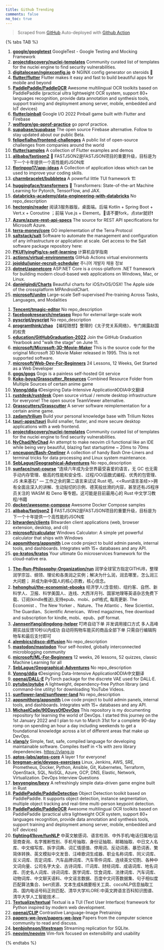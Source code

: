 ```yaml
---
title: Github Trending
comments: false
no_toc: true
---
```


> Scraped from [GitHub](https://github.com/trending)
Auto-deployed with [Github Action](https://docs.github.com/en/actions)

{% tabs TAB %}
<!-- tab Daily -->
1. [**google/googletest**](https://github.com/google/googletest)
GoogleTest - Google Testing and Mocking Framework
2. [**projectdiscovery/nuclei-templates**](https://github.com/projectdiscovery/nuclei-templates)
Community curated list of templates for the nuclei engine to find security vulnerabilities.
3. [**digitalocean/nginxconfig.io**](https://github.com/digitalocean/nginxconfig.io)
⚙️ NGINX config generator on steroids 💉
4. [**flutter/flutter**](https://github.com/flutter/flutter)
Flutter makes it easy and fast to build beautiful apps for mobile and beyond
5. [**PaddlePaddle/PaddleOCR**](https://github.com/PaddlePaddle/PaddleOCR)
Awesome multilingual OCR toolkits based on PaddlePaddle (practical ultra lightweight OCR system, support 80+ languages recognition, provide data annotation and synthesis tools, support training and deployment among server, mobile, embedded and IoT devices)
6. [**flutter/pinball**](https://github.com/flutter/pinball)
Google I/O 2022 Pinball game built with Flutter and Firebase
7. [**wolfogre/go-pprof-practice**](https://github.com/wolfogre/go-pprof-practice)
go pprof practice.
8. [**supabase/supabase**](https://github.com/supabase/supabase)
The open source Firebase alternative. Follow to stay updated about our public Beta.
9. [**felipefialho/frontend-challenges**](https://github.com/felipefialho/frontend-challenges)
A public list of open-source challenges from companies around the world
10. [**flutter/samples**](https://github.com/flutter/samples)
A collection of Flutter examples and demos
11. [**alibaba/fastjson2**](https://github.com/alibaba/fastjson2)
🚄 FASTJSON2是FASTJSON项目的重要升级，目标是为下一个十年提供一个高性能的JSON库
12. [**florinpop17/app-ideas**](https://github.com/florinpop17/app-ideas)
A Collection of application ideas which can be used to improve your coding skills.
13. [**charmbracelet/bubbletea**](https://github.com/charmbracelet/bubbletea)
A powerful little TUI framework 🏗
14. [**huggingface/transformers**](https://github.com/huggingface/transformers)
🤗 Transformers: State-of-the-art Machine Learning for Pytorch, TensorFlow, and JAX.
15. [**databricks-academy/data-engineering-with-databricks**](https://github.com/databricks-academy/data-engineering-with-databricks)
No repo_description
16. [**hectorqin/reader**](https://github.com/hectorqin/reader)
阅读3服务器版，桌面端。后端 Kotlin + Spring Boot + Vert.x + Coroutine ；前端 Vue.js + Element。🚫请不要fork，点star就好❗️
17. [**Azure/azure-rest-api-specs**](https://github.com/Azure/azure-rest-api-specs)
The source for REST API specifications for Microsoft Azure.
18. [**terra-money/core**](https://github.com/terra-money/core)
GO implementation of the Terra Protocol
19. [**saltstack/salt**](https://github.com/saltstack/salt)
Software to automate the management and configuration of any infrastructure or application at scale. Get access to the Salt software package repository here:
20. [**PKUFlyingPig/cs-self-learning**](https://github.com/PKUFlyingPig/cs-self-learning)
计算机自学指南
21. [**actions/virtual-environments**](https://github.com/actions/virtual-environments)
GitHub Actions virtual environments
22. [**jojoldu/junior-recruit-scheduler**](https://github.com/jojoldu/junior-recruit-scheduler)
주니어 개발자 채용 정보
23. [**dotnet/aspnetcore**](https://github.com/dotnet/aspnetcore)
ASP.NET Core is a cross-platform .NET framework for building modern cloud-based web applications on Windows, Mac, or Linux.
24. [**danielgindi/Charts**](https://github.com/danielgindi/Charts)
Beautiful charts for iOS/tvOS/OSX! The Apple side of the crossplatform MPAndroidChart.
25. [**microsoft/unilm**](https://github.com/microsoft/unilm)
Large-scale Self-supervised Pre-training Across Tasks, Languages, and Modalities
<!-- endtab -->
<!-- tab Weekly -->
1. [**Tencent/tmagic-editor**](https://github.com/Tencent/tmagic-editor)
No repo_description
2. [**facebookresearch/metaseq**](https://github.com/facebookresearch/metaseq)
Repo for external large-scale work
3. [**pyscript/pyscript**](https://github.com/pyscript/pyscript)
No repo_description
4. [**programthink/zhao**](https://github.com/programthink/zhao)
【编程随想】整理的《太子党关系网络》，专门揭露赵国的权贵
5. [**education/GitHubGraduation-2022**](https://github.com/education/GitHubGraduation-2022)
Join the GitHub Graduation Yearbook and "walk the stage" on June 11.
6. [**microsoft/Microsoft-3D-Movie-Maker**](https://github.com/microsoft/Microsoft-3D-Movie-Maker)
This is the source code for the original Microsoft 3D Movie Maker released in 1995. This is not supported software.
7. [**microsoft/Web-Dev-For-Beginners**](https://github.com/microsoft/Web-Dev-For-Beginners)
24 Lessons, 12 Weeks, Get Started as a Web Developer
8. [**gogs/gogs**](https://github.com/gogs/gogs)
Gogs is a painless self-hosted Git service
9. [**Koko-boya/Grasscutter_Resources**](https://github.com/Koko-boya/Grasscutter_Resources)
Combined Resource Folder from Multiple Sources of certain anime game
10. [**Vonng/ddia**](https://github.com/Vonng/ddia)
《Designing Data-Intensive Application》DDIA中文翻译
11. [**rustdesk/rustdesk**](https://github.com/rustdesk/rustdesk)
Open source virtual / remote desktop infrastructure for everyone! The open source TeamViewer alternative.
12. [**Grasscutters/Grasscutter**](https://github.com/Grasscutters/Grasscutter)
A server software reimplementation for a certain anime game.
13. [**zadam/trilium**](https://github.com/zadam/trilium)
Build your personal knowledge base with Trilium Notes
14. [**tauri-apps/tauri**](https://github.com/tauri-apps/tauri)
Build smaller, faster, and more secure desktop applications with a web frontend.
15. [**projectdiscovery/nuclei-templates**](https://github.com/projectdiscovery/nuclei-templates)
Community curated list of templates for the nuclei engine to find security vulnerabilities.
16. [**NvChad/NvChad**](https://github.com/NvChad/NvChad)
An attempt to make neovim cli functional like an IDE while being very beautiful, blazing fast startuptime ~ 20ms to 70ms
17. [**onceupon/Bash-Oneliner**](https://github.com/onceupon/Bash-Oneliner)
A collection of handy Bash One-Liners and terminal tricks for data processing and Linux system maintenance.
18. [**SebLague/Geographical-Adventures**](https://github.com/SebLague/Geographical-Adventures)
No repo_description
19. [**sunface/rust-course**](https://github.com/sunface/rust-course)
“连续六年成为全世界最受喜爱的语言，无 GC 也无需手动内存管理、极高的性能和安全性、过程/OO/函数式编程、优秀的包管理、JS 未来基石" — 工作之余的第二语言来试试 Rust 吧。<<Rust语言圣经>>拥有全面且深入的讲解、生动贴切的示例、德芙般丝滑的内容，甚至还有JS程序员关注的 WASM 和 Deno 等专题。这可能是目前最用心的 Rust 中文学习教程/书籍
20. [**docker/awesome-compose**](https://github.com/docker/awesome-compose)
Awesome Docker Compose samples
21. [**alibaba/fastjson2**](https://github.com/alibaba/fastjson2)
🚄 FASTJSON2是FASTJSON项目的重要升级，目标是为下一个十年提供一个高性能的JSON库
22. [**bitwarden/clients**](https://github.com/bitwarden/clients)
Bitwarden client applications (web, browser extension, desktop, and cli)
23. [**microsoft/calculator**](https://github.com/microsoft/calculator)
Windows Calculator: A simple yet powerful calculator that ships with Windows
24. [**appsmithorg/appsmith**](https://github.com/appsmithorg/appsmith)
Low code project to build admin panels, internal tools, and dashboards. Integrates with 15+ databases and any API.
25. [**go-kratos/kratos**](https://github.com/go-kratos/kratos)
Your ultimate Go microservices framework for the cloud-native era.
<!-- endtab -->
<!-- tab Monthly -->
1. [**The-Run-Philosophy-Organization/run**](https://github.com/The-Run-Philosophy-Organization/run)
润学全球官方指定GITHUB，整理润学宗旨、纲领、理论和各类润之实例；解决为什么润，润去哪里，怎么润三大问题； 并成为新中国人的核心宗教，核心信念。
2. [**hehonghui/the-economist-ebooks**](https://github.com/hehonghui/the-economist-ebooks)
经济学人(含音频)、纽约客、自然、新科学人、卫报、科学美国人、连线、大西洋月刊、国家地理等英语杂志免费下载、订阅(kindle推送),支持epub、mobi、pdf格式, 每周更新. The Economist 、The New Yorker 、Nature、The Atlantic 、New Scientist、The Guardian、Scientific American、Wired magazines, free download and subscription for kindle, mobi、epub、pdf format.
3. [**JannsenYang/dingdong-helper**](https://github.com/JannsenYang/dingdong-helper)
叮咚自动下单 并发调用接口方式 多人高峰期实战反馈10秒以内成功 自动将购物车能买的商品全部下单 只需自行编辑购物车和最后支付即可
4. [**alembics/disco-diffusion**](https://github.com/alembics/disco-diffusion)
No repo_description
5. [**mastodon/mastodon**](https://github.com/mastodon/mastodon)
Your self-hosted, globally interconnected microblogging community
6. [**microsoft/ML-For-Beginners**](https://github.com/microsoft/ML-For-Beginners)
12 weeks, 26 lessons, 52 quizzes, classic Machine Learning for all
7. [**SebLague/Geographical-Adventures**](https://github.com/SebLague/Geographical-Adventures)
No repo_description
8. [**Vonng/ddia**](https://github.com/Vonng/ddia)
《Designing Data-Intensive Application》DDIA中文翻译
9. [**openai/DALL-E**](https://github.com/openai/DALL-E)
PyTorch package for the discrete VAE used for DALL·E.
10. [**pytube/pytube**](https://github.com/pytube/pytube)
A lightweight, dependency-free Python library (and command-line utility) for downloading YouTube Videos.
11. [**sunflower-land/sunflower-land**](https://github.com/sunflower-land/sunflower-land)
No repo_description
12. [**appsmithorg/appsmith**](https://github.com/appsmithorg/appsmith)
Low code project to build admin panels, internal tools, and dashboards. Integrates with 15+ databases and any API.
13. [**MichaelCade/90DaysOfDevOps**](https://github.com/MichaelCade/90DaysOfDevOps)
This repository is my documenting repository for learning the world of DevOps. I started this journey on the 1st January 2022 and I plan to run to March 31st for a complete 90-day romp on spending an hour a day including weekends to get a foundational knowledge across a lot of different areas that make up DevOps.
14. [**vlang/v**](https://github.com/vlang/v)
Simple, fast, safe, compiled language for developing maintainable software. Compiles itself in <1s with zero library dependencies. https://vlang.io
15. [**aptos-labs/aptos-core**](https://github.com/aptos-labs/aptos-core)
A layer 1 for everyone!
16. [**bregman-arie/devops-exercises**](https://github.com/bregman-arie/devops-exercises)
Linux, Jenkins, AWS, SRE, Prometheus, Docker, Python, Ansible, Git, Kubernetes, Terraform, OpenStack, SQL, NoSQL, Azure, GCP, DNS, Elastic, Network, Virtualization. DevOps Interview Questions
17. [**bevyengine/bevy**](https://github.com/bevyengine/bevy)
A refreshingly simple data-driven game engine built in Rust
18. [**PaddlePaddle/PaddleDetection**](https://github.com/PaddlePaddle/PaddleDetection)
Object Detection toolkit based on PaddlePaddle. It supports object detection, instance segmentation, multiple object tracking and real-time multi-person keypoint detection.
19. [**PaddlePaddle/PaddleOCR**](https://github.com/PaddlePaddle/PaddleOCR)
Awesome multilingual OCR toolkits based on PaddlePaddle (practical ultra lightweight OCR system, support 80+ languages recognition, provide data annotation and synthesis tools, support training and deployment among server, mobile, embedded and IoT devices)
20. [**fighting41love/funNLP**](https://github.com/fighting41love/funNLP)
中英文敏感词、语言检测、中外手机/电话归属地/运营商查询、名字推断性别、手机号抽取、身份证抽取、邮箱抽取、中日文人名库、中文缩写库、拆字词典、词汇情感值、停用词、反动词表、暴恐词表、繁简体转换、英文模拟中文发音、汪峰歌词生成器、职业名称词库、同义词库、反义词库、否定词库、汽车品牌词库、汽车零件词库、连续英文切割、各种中文词向量、公司名字大全、古诗词库、IT词库、财经词库、成语词库、地名词库、历史名人词库、诗词词库、医学词库、饮食词库、法律词库、汽车词库、动物词库、中文聊天语料、中文谣言数据、百度中文问答数据集、句子相似度匹配算法集合、bert资源、文本生成&摘要相关工具、cocoNLP信息抽取工具、国内电话号码正则匹配、清华大学XLORE:中英文跨语言百科知识图谱、清华大学人工智能技术…
21. [**Textualize/textual**](https://github.com/Textualize/textual)
Textual is a TUI (Text User Interface) framework for Python inspired by modern web development.
22. [**openai/CLIP**](https://github.com/openai/CLIP)
Contrastive Language-Image Pretraining
23. [**papers-we-love/papers-we-love**](https://github.com/papers-we-love/papers-we-love)
Papers from the computer science community to read and discuss.
24. [**benbjohnson/litestream**](https://github.com/benbjohnson/litestream)
Streaming replication for SQLite.
25. [**neovim/neovim**](https://github.com/neovim/neovim)
Vim-fork focused on extensibility and usability
<!-- endtab -->
{% endtabs %}
